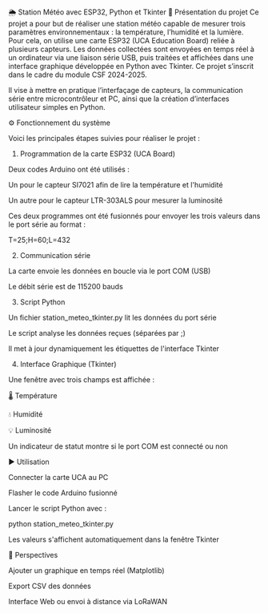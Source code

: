 🌦️ Station Météo avec ESP32, Python et Tkinter
🔧 Présentation du projet
Ce projet a pour but de réaliser une station météo capable de mesurer trois paramètres environnementaux : la température, l’humidité et la lumière. Pour cela, on utilise une carte ESP32 (UCA Education Board) reliée à plusieurs capteurs. Les données collectées sont envoyées en temps réel à un ordinateur via une liaison série USB, puis traitées et affichées dans une interface graphique développée en Python avec Tkinter. Ce projet s’inscrit dans le cadre du module CSF 2024-2025.

Il vise à mettre en pratique l’interfaçage de capteurs, la communication série entre microcontrôleur et PC, ainsi que la création d’interfaces utilisateur simples en Python.



⚙️ Fonctionnement du système

Voici les principales étapes suivies pour réaliser le projet :

1. Programmation de la carte ESP32 (UCA Board)

Deux codes Arduino ont été utilisés :

Un pour le capteur SI7021 afin de lire la température et l'humidité

Un autre pour le capteur LTR-303ALS pour mesurer la luminosité

Ces deux programmes ont été fusionnés pour envoyer les trois valeurs dans le port série au format :

T=25;H=60;L=432

2. Communication série

La carte envoie les données en boucle via le port COM (USB)

Le débit série est de 115200 bauds

3. Script Python

Un fichier station_meteo_tkinter.py lit les données du port série

Le script analyse les données reçues (séparées par ;)

Il met à jour dynamiquement les étiquettes de l'interface Tkinter

4. Interface Graphique (Tkinter)

Une fenêtre avec trois champs est affichée :

🌡 Température

💧 Humidité

💡 Luminosité

Un indicateur de statut montre si le port COM est connecté ou non

▶️ Utilisation

Connecter la carte UCA au PC

Flasher le code Arduino fusionné

Lancer le script Python avec :

python station_meteo_tkinter.py

Les valeurs s'affichent automatiquement dans la fenêtre Tkinter

🔄 Perspectives

Ajouter un graphique en temps réel (Matplotlib)

Export CSV des données

Interface Web ou envoi à distance via LoRaWAN
